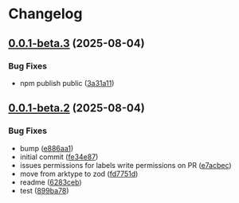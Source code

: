 # Changelog

## [0.0.1-beta.3](https://github.com/go-mondo/app-connect-node-sdk/compare/app-connect-sdk-v0.0.1-beta.2...app-connect-sdk-v0.0.1-beta.3) (2025-08-04)


### Bug Fixes

* npm publish public ([3a31a11](https://github.com/go-mondo/app-connect-node-sdk/commit/3a31a11fbded87462cf094c78822468e43e3a3aa))

## [0.0.1-beta.2](https://github.com/go-mondo/app-connect-node-sdk/compare/app-connect-sdk-v0.0.1-beta.1...app-connect-sdk-v0.0.1-beta.2) (2025-08-04)


### Bug Fixes

* bump ([e886aa1](https://github.com/go-mondo/app-connect-node-sdk/commit/e886aa17ce923197407fc9b139754c7d2c6baa88))
* initial commit ([fe34e87](https://github.com/go-mondo/app-connect-node-sdk/commit/fe34e875e60f31ea9cfabaece7486b08c0ea1b47))
* issues permissions for labels write permissions on PR ([e7acbec](https://github.com/go-mondo/app-connect-node-sdk/commit/e7acbeca6c0bd26aec43dbd4c0caf52bc232659f))
* move from arktype to zod ([fd7751d](https://github.com/go-mondo/app-connect-node-sdk/commit/fd7751d5811dbaab6dfd1bbc7c47f21d0158ba3a))
* readme ([6283ceb](https://github.com/go-mondo/app-connect-node-sdk/commit/6283ceb50e6bdb1060c6b433d40bc04022b731e0))
* test ([899ba78](https://github.com/go-mondo/app-connect-node-sdk/commit/899ba78d5fdec32660fdb4c3cc04e99938eaa850))
